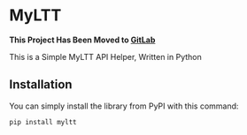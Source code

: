 # MyLTT

**This Project Has Been Moved to [GitLab](https://gitlab.com/SafwanLjd/MyLTT)**

This is a Simple MyLTT API Helper, Written in Python

## Installation

You can simply install the library from PyPI with this command:

```bash
pip install myltt

```
